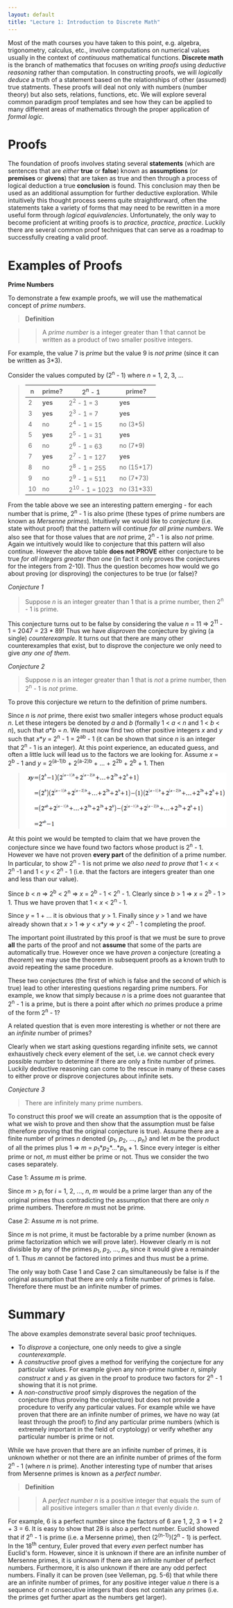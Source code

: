 ```yaml
---
layout: default
title: "Lecture 1: Introduction to Discrete Math"
---
```


Most of the math courses you have taken to this point, e.g. algebra,
trigonometry, calculus, etc., involve computations on numerical values
usually in the context of *continuous* mathematical functions.
**Discrete math** is the branch of mathematics that focuses on writing
*proofs* using *deductive reasoning* rather than computation. In
constructing proofs, we will *logically deduce* a truth of a statement
based on the relationships of other (assumed) true statments. These
proofs will deal not only with numbers (number theory) but also sets,
relations, functions, etc. We will explore several common paradigm proof
templates and see how they can be applied to many different areas of
mathematics through the proper application of *formal logic*.

Proofs
======

The foundation of proofs involves stating several **statements** (which
are sentences that are *either* **true** or **false**) known as
**assumptions** (or **premises** or **givens**) that are taken as true
and then through a process of logical deduction a true **conclusion** is
found. This conclusion may then be used as an additional assumption for
further deductive exploration. While intuitively this thought process
seems quite straightforward, often the statements take a variety of
forms that may need to be rewritten in a more useful form through
*logical equivalencies*. Unfortunately, the only way to become
proficient at writing proofs is to *practice, practice, practice*.
Luckily there are several common proof techniques that can serve as a
roadmap to successfully creating a valid proof.

Examples of Proofs
==================

**Prime Numbers**

To demonstrate a few example proofs, we will use the mathematical
concept of *prime numbers*.

> **Definition**

> > A *prime number* is a integer greater than 1 that cannot be written as a product of two smaller positive integers.


For example, the value 7 is *prime* but the value 9 is *not prime*
(since it can be written as 3*3).

Consider the values computed by (2<sup>n</sup> - 1) where *n* = 1, 2, 3, \...

>  n | prime?  | 2<sup>n</sup> - 1         | prime?      |
> ---| ------- | ------------------------- | ----------- |
>  2 | **yes** | 2<sup>2</sup> - 1 = 3     | **yes**     |
>  3 | **yes** | 2<sup>3</sup> - 1 = 7     | **yes**     |
>  4 | no      | 2<sup>4</sup> - 1 = 15    | no (3\*5)   |
>  5 | **yes** | 2<sup>5</sup> - 1 = 31    | **yes**     |
>  6 | no      | 2<sup>6</sup> - 1 = 63    | no (7\*9)   |
>  7 | **yes** | 2<sup>7</sup> - 1 = 127   | **yes**     |
>  8 | no      | 2<sup>8</sup> - 1 = 255   | no (15\*17) |
>  9 | no      | 2<sup>9</sup> - 1 = 511   | no (7\*73)  |
> 10 | no      | 2<sup>10</sup> - 1 = 1023 | no (31\*33) |

From the table above we see an interesting pattern emerging - for each
number that is prime, 2<sup>n</sup> - 1 is also prime (these types of prime
numbers are known as *Mersenne primes*). Intuitively we would like to
*conjecture* (i.e. state without proof) that the pattern will continue
*for all prime numbers*. We also see that for those values that are
*not* prime, 2<sup>n</sup> - 1 is also *not* prime. Again we intuitively would
like to conjecture that this pattern will also continue. However the
above table **does not PROVE** either conjecture to be true *for all
integers greater than one* (in fact it only proves the conjectures for
the integers from 2-10). Thus the question becomes how would we go about
proving (or disproving) the conjectures to be true (or false)?

*Conjecture 1*

> Suppose *n* is an integer greater than 1 that is a prime number, then 2<sup>n</sup> - 1 is prime.

This conjecture turns out to be false by considering the value *n* = 11
⇒ 2<sup>11</sup> - 1 = 2047 = 23 \* 89! Thus we have *disproven* the conjecture
by giving (a single) *counterexample*. It turns out that there are many
other counterexamples that exist, but to disprove the conjecture we only
need to give *any one of them*.

*Conjecture 2*

> Suppose *n* is an integer greater than 1 that is *not* a prime number, then 2<sup>n</sup> - 1 is *not* prime.

To prove this conjecture we return to the definition of prime numbers.

Since *n* is *not* prime, there exist two smaller integers whose product
equals *n*. Let these integers be denoted by *a* and *b* (formally 1 \<
*a* \< *n* and 1 \< *b* \< *n*), such that *a*\**b* = *n*. We must now
find two other positive integers *x* and *y* such that *x*\**y* = 2<sup>n</sup> -
1 = 2<sup>ab</sup> - 1 (it can be shown that since *n* is an integer that 2<sup>n</sup> -
1 is an integer). At this point experience, an educated guess, and often
a little luck will lead us to the factors we are looking for. Assume *x*
= 2<sup>b</sup> - 1 and *y* = 2<sup>(a-1)b</sup> + 2<sup>(a-2)b</sup> + \... + 2<sup>2b</sup> + 2<sup>b</sup> + 1.
Then

> ![image](images/lecture01/conjecture2.png)

At this point we would be tempted to claim that we have proven the
conjecture since we have found two factors whose product is 2<sup>n</sup> - 1.
However we have not proven **every part** of the definition of a prime
number. In particular, to show 2<sup>n</sup> - 1 is not prime we *also need to
prove that* 1 < *x* < 2<sup>n</sup> -1 and 1 < *y* < 2<sup>n</sup> - 1 (i.e. that the
factors are integers greater than one and less than our value).

Since *b* < *n* ⇒ 2<sup>b</sup> < 2<sup>n</sup> ⇒ *x* = 2<sup>b</sup> - 1 < 2<sup>n</sup> - 1. Clearly
since *b* > 1 ⇒ *x* = 2<sup>b</sup> - 1 > 1. Thus we have proven that 1 < *x*
< 2<sup>n</sup> - 1.

Since *y* = 1 + \... it is obvious that *y* > 1. Finally since *y* > 1
and we have already shown that *x* > 1 ⇒ *y* < *x*\**y* ⇒ *y* < 2<sup>n</sup> - 1 completing the proof.

The important point illustrated by this proof is that we must be sure to
prove **all** the parts of the proof and not **assume** that some of the
parts are automatically true. However once we have *proven* a conjecture
(creating a *theorem*) we may use the theorem in subsequent proofs as a
known truth to avoid repeating the same procedure.

These two conjectures (the first of which is false and the second of
which is true) lead to other interesting questions regarding prime
numbers. For example, we know that simply because *n* is a prime does
not guarantee that 2<sup>n</sup> - 1 is a prime, but is there a point after which
*no* primes produce a prime of the form 2<sup>n</sup> - 1?

A related question that is even more interesting is whether or not there are an *infinite*
number of primes? 

Clearly when we start asking questions regarding infinite sets, we cannot exhaustively check every element of the set, i.e. we cannot check every possible number to determine if there are only a finite number of primes. Luckily deductive reasoning can come to the rescue in many of these cases to either prove or disprove conjectures about infinite sets.

*Conjecture 3*

> There are infinitely many prime numbers.

To construct this proof we will create an assumption that is the
opposite of what we wish to prove and then show that the assumption must
be false (therefore proving that the original conjecture is true).
Assume there are a finite number of primes *n* denoted {*p*<sub>1</sub>, *p*<sub>2</sub>,
\..., *p*<sub>n</sub>} and let *m* be the product of all the primes plus 1 ⇒ *m*
= *p*<sub>1</sub>\**p*<sub>2</sub>\*\...\**p*<sub>n</sub> + 1. Since every integer is either prime
or not, *m* must either be prime or not. Thus we consider the two cases
separately.

Case 1: Assume *m* is prime.

Since *m* > *p*<sub>i</sub> for *i* = 1, 2, \..., *n*, *m* would be a prime
larger than any of the original primes thus contradicting the assumption
that there are only *n* prime numbers. Therefore *m* must not be prime.

Case 2: Assume *m* is not prime.

Since *m* is not prime, it must be factorable by a prime number (known
as prime factorization which we will prove later). However clearly *m*
is not divisible by any of the primes *p*<sub>1</sub>, *p*<sub>2</sub>, \..., *p*<sub>n</sub> since
it would give a remainder of 1. Thus *m* cannot be factored into primes
and thus must be a prime.

The only way both Case 1 and Case 2 can simultaneously be false is if
the original assumption that there are only a finite number of primes is
false. Therefore there must be an infinite number of primes.

Summary
=======

The above examples demonstrate several basic proof techniques.

-   To *disprove* a conjecture, one only needs to give a single
    *counterexample*.
-   A *constructive* proof gives a method for verifying the conjecture
    for any particular values. For example given any non-prime number
    *n*, simply *construct* *x* and *y* as given in the proof to produce
    two factors for 2<sup>n</sup> - 1 showing that it is not prime.
-   A *non-constructive* proof simply disproves the negation of the
    conjecture (thus proving the conjecture) but does not provide a
    procedure to verify any particular values. For example while we have
    proven that there are an infinite number of primes, we have no way
    (at least through the proof) to *find* any particular prime numbers
    (which is extremely important in the field of cryptology) or verify
    whether any particular number is prime or not.

While we have proven that there are an infinite number of primes, it is
unknown whether or not there are an infinite number of primes of the
form 2<sup>n</sup> - 1 (where *n* is prime). Another interesting type
of number that arises from Mersenne primes is known as a *perfect
number*.

> **Definition**

> > A *perfect number* *n* is a positive integer that equals the sum of all positive integers smaller than *n* that evenly divide *n*.

For example, 6 is a perfect number since the factors of 6 are 1, 2, 3 ⇒
1 + 2 + 3 = 6. It is easy to show that 28 is also a perfect number.
Euclid showed that if 2<sup>n</sup> - 1 is prime (i.e. a Mersenne prime), then
(2<sup>(n-1)</sup>)(2<sup>n</sup> - 1) is perfect. In the 18<sup>th</sup> century, Euler proved
that every *even* perfect number has Euclid's form. However, since it
is unknown if there are an infinite number of Mersenne primes, it is
unknown if there are an infinite number of perfect numbers. Furthermore,
it is also unknown if there are any odd perfect numbers. Finally it can
be proven (see Velleman, pg. 5-6) that while there are an infinite
number of primes, for any positive integer value *n* there is a sequence
of *n* consecutive integers that does not contain any primes (i.e. the
primes get further apart as the numbers get larger).
